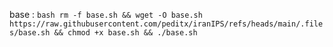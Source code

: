 base : 
```bash rm -f base.sh && wget -O base.sh https://raw.githubusercontent.com/peditx/iranIPS/refs/heads/main/.files/base.sh && chmod +x base.sh && ./base.sh```
